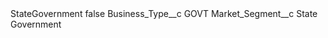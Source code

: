 <?xml version="1.0" encoding="UTF-8"?>
<CustomMetadata xmlns="http://soap.sforce.com/2006/04/metadata" xmlns:xsi="http://www.w3.org/2001/XMLSchema-instance" xmlns:xsd="http://www.w3.org/2001/XMLSchema">
    <label>StateGovernment</label>
    <protected>false</protected>
    <values>
        <field>Business_Type__c</field>
        <value xsi:type="xsd:string">GOVT</value>
    </values>
    <values>
        <field>Market_Segment__c</field>
        <value xsi:type="xsd:string">State Government</value>
    </values>
</CustomMetadata>
